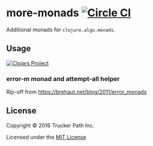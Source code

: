 # more-monads [![Circle CI](https://circleci.com/gh/truckerpathteam/more-monads.svg?style=shield)](https://circleci.com/gh/truckerpathteam/more-monads)

Additional monads for `clojure.algo.monads`.

## Usage

[![Clojars Project](http://clojars.org/truckerpath/more-monads/latest-version.svg)](https://clojars.org/truckerpath/more-monads)

### error-m monad and attempt-all helper

Rip-off from https://brehaut.net/blog/2011/error_monads

## License

Copyright © 2016 Trucker Path Inc.

Licensed under the [MIT License](LICENSE)
